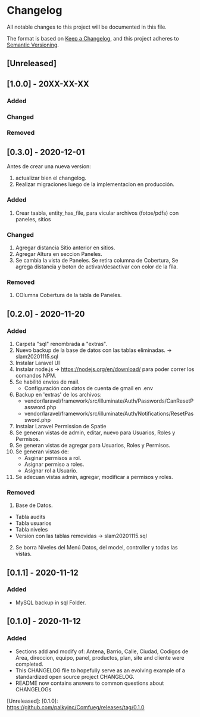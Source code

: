 # Changelog
All notable changes to this project will be documented in this file.

The format is based on [Keep a Changelog](https://keepachangelog.com/en/1.0.0/),
and this project adheres to [Semantic Versioning](https://semver.org/spec/v2.0.0.html).

## [Unreleased]

## [1.0.0] - 20XX-XX-XX
### Added
### Changed
### Removed

## [0.3.0] - 2020-12-01
Antes de crear una nueva version:
1. actualizar bien el changelog.
2. Realizar migraciones luego de la implementacion en producción.

### Added
1. Crear taabla, entity_has_file, para vicular archivos (fotos/pdfs) con paneles, sitios

### Changed
1. Agregar distancia Sitio anterior en sitios.
2. Agregar Altura en seccion Paneles.
3. Se cambia la vista de Paneles. Se retira columna de Cobertura, Se agrega distancia y boton de activar/desactivar con color de la fila.

### Removed
1. COlumna Cobertura de la tabla de Paneles.

## [0.2.0] - 2020-11-20
### Added
1. Carpeta "sql" renombrada a "extras".
2. Nuevo backup de la base de datos con las tablas eliminadas. -> slam20201115.sql
3. Instalar Laravel UI
4. Instalar node.js -> https://nodejs.org/en/download/ para poder correr los comandos NPM.
5. Se habilitó envios de mail.
	- Configuración con datos de cuenta de gmail en .env
6. Backup en 'extras' de los archivos:
	- vendor/laravel/framework/src/illuminate/Auth/Passwords/CanResetPassword.php
	- vendor/laravel/framework/src/illuminate/Auth/Notifications/ResetPassword.php
7. Instalar Laravel Permission de Spatie
8. Se generan vistas de admin, editar, nuevo para Usuarios, Roles y Permisos.
9. Se generan vistas de agregar para Usuarios, Roles y Permisos.
10. Se generan vistas de:
	- Asginar permisos a rol.
	- Asignar permiso a roles.
	- Asignar rol a Usuario.
11. Se adecuan vistas admin, agregar, modificar a permisos y roles.

### Removed
1. Base de Datos.
  - Tabla audits
  - Tabla usuarios
  - Tabla niveles
  - Version con las tablas removidas -> slam20201115.sql
2. Se borra Niveles del Menú Datos, del model, controller y todas las vistas.
  

## [0.1.1] - 2020-11-12
### Added
- MySQL backup in sql Folder.


## [0.1.0] - 2020-11-12
### Added
- Sections add and modify of: Antena, Barrio, Calle, Ciudad, Codigos de Area, direccion, equipo, panel, productos, plan, site and cliente were completed.
- This CHANGELOG file to hopefully serve as an evolving example of a
  standardized open source project CHANGELOG.
- README now contains answers to common questions about CHANGELOGs

[Unreleased]:
[0.1.0]: https://github.com/palkyinc/Comfueg/releases/tag/0.1.0